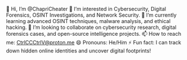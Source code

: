 👋 Hi, I’m @ChapriCheater
👀 I’m interested in Cybersecurity, Digital Forensics, OSINT Investigations, and Network Security.
🌱 I’m currently learning advanced OSINT techniques, malware analysis, and ethical hacking.
💞️ I’m looking to collaborate on cybersecurity research, digital forensics cases, and open-source intelligence projects.
📫 How to reach me: CtrlCCCtrlV@proton.me
😄 Pronouns: He/Him
⚡ Fun fact: I can track down hidden online identities and uncover digital footprints!

